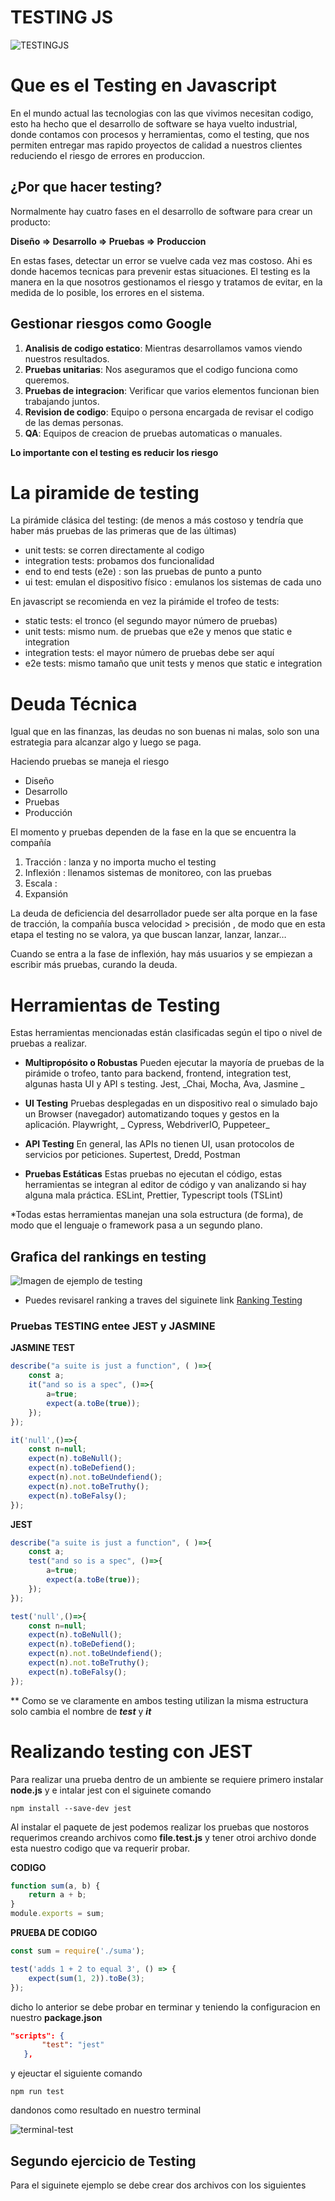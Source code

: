 # TESTING JS

![TESTINGJS](https://blog.testproject.io/wp-content/uploads/2020/10/Top-Essential-JavaScript-Testing-Frameworks.png)

# Que es el Testing en Javascript

En el mundo actual las tecnologias con las que vivimos necesitan codigo, esto ha hecho que el desarrollo de software se haya vuelto industrial, donde contamos con procesos y herramientas, como el testing, que nos permiten entregar mas rapido proyectos de calidad a nuestros clientes reduciendo el riesgo de errores en produccion.

## ¿Por que hacer testing?

Normalmente hay cuatro fases en el desarrollo de software para crear un producto:

**Diseño ⇒ Desarrollo ⇒ Pruebas ⇒ Produccion**

En estas fases, detectar un error se vuelve cada vez mas costoso. Ahi es donde hacemos tecnicas para prevenir estas situaciones. El testing es la manera en la que nosotros gestionamos el riesgo y tratamos de evitar, en la medida de lo posible, los errores en el sistema.

## Gestionar riesgos como Google

1. **Analisis de codigo estatico**: Mientras desarrollamos vamos viendo nuestros resultados.
2. **Pruebas unitarias**: Nos aseguramos que el codigo funciona como queremos.
3. **Pruebas de integracion**: Verificar que varios elementos funcionan bien trabajando juntos.
4. **Revision de codigo**: Equipo o persona encargada de revisar el codigo de las demas personas.
5. **QA**: Equipos de creacion de pruebas automaticas o manuales.

**Lo importante con el testing es reducir los riesgo**

# La piramide de testing

La pirámide clásica del testing: (de menos a más costoso y tendría que haber más pruebas de las primeras que de las últimas)

- unit tests: se corren directamente al codigo
- integration tests: probamos dos funcionalidad
- end to end tests (e2e) : son las pruebas de punto a punto
- ui test: emulan el dispositivo físico : emulanos los sistemas de cada uno

En javascript se recomienda en vez la pirámide el trofeo de tests:

- static tests: el tronco (el segundo mayor número de pruebas)
- unit tests: mismo num. de pruebas que e2e y menos que static e integration
- integration tests: el mayor número de pruebas debe ser aquí
- e2e tests: mismo tamaño que unit tests y menos que static e integration

# Deuda Técnica

Igual que en las finanzas, las deudas no son buenas ni malas, solo son una estrategia para alcanzar algo y luego se paga.

Haciendo pruebas se maneja el riesgo

- Diseño
- Desarrollo
- Pruebas
- Producción

El momento y pruebas dependen de la fase en la que se encuentra la compañía

1. Tracción : lanza y no importa mucho el testing
2. Inflexión : llenamos sistemas de monitoreo, con las pruebas
3. Escala :
4. Expansión

La deuda de deficiencia del desarrollador puede ser alta porque en la fase de tracción, la compañía busca velocidad > precisión , de modo que en esta etapa el testing no se valora, ya que buscan lanzar, lanzar, lanzar…

Cuando se entra a la fase de inflexión, hay más usuarios y se empiezan a escribir más pruebas, curando la deuda.



# Herramientas de Testing

Estas herramientas mencionadas están clasificadas según el tipo o nivel de pruebas a realizar.

- **Multipropósito o Robustas**
Pueden ejecutar la mayoría de pruebas de la pirámide o trofeo, tanto para backend, frontend, integration test, algunas hasta UI y API s testing.
Jest, _Chai, Mocha, Ava, Jasmine _

 - **UI Testing**
Pruebas desplegadas en un dispositivo real o simulado bajo un Browser (navegador) automatizando toques y gestos en la aplicación.
Playwright, _ Cypress, WebdriverIO, Puppeteer_

- **API Testing**
En general, las APIs no tienen UI, usan protocolos de servicios por peticiones.
Supertest, Dredd, Postman

 - **Pruebas Estáticas**
Estas pruebas no ejecutan el código, estas herramientas se integran al editor de código y van analizando si hay alguna mala práctica.
ESLint, Prettier, Typescript tools (TSLint)

*Todas estas herramientas manejan una sola estructura (de forma), de modo que el lenguaje o framework pasa a un segundo plano.
## Grafica del rankings en testing



![Imagen de ejemplo de testing](../img/testing-img.png)
- Puedes revisarel ranking a traves del siguinete link [Ranking Testing](https://2021.stateofjs.com/en-US/libraries/testing/)

### **Pruebas TESTING entee JEST y  JASMINE**

**JASMINE TEST**

```javascript
describe("a suite is just a function", ( )=>{
    const a;
    it("and so is a spec", ()=>{
        a=true;
        expect(a.toBe(true));
    });
});
```

```javascript
it('null',()=>{
    const n=null;
    expect(n).toBeNull();
    expect(n).toBeDefiend();
    expect(n).not.toBeUndefiend();
    expect(n).not.toBeTruthy();
    expect(n).toBeFalsy();
});
```
**JEST**
```javascript
describe("a suite is just a function", ( )=>{
    const a;
    test("and so is a spec", ()=>{
        a=true;
        expect(a.toBe(true));
    });
});
```
```javascript
test('null',()=>{
    const n=null;
    expect(n).toBeNull();
    expect(n).toBeDefiend();
    expect(n).not.toBeUndefiend();
    expect(n).not.toBeTruthy();
    expect(n).toBeFalsy();
});
```

** Como se ve claramente en ambos testing utilizan la misma estructura solo cambia el nombre de ***test*** y ***it***


# Realizando testing con JEST

Para realizar una prueba dentro de un ambiente se requiere primero instalar **node.js** y e intalar jest con el siguinete comando
`````
npm install --save-dev jest
`````
 Al instalar el paquete de jest podemos realizar los pruebas que nostoros requerimos creando archivos como **file.test.js** y tener otroi archivo donde esta nuestro codigo que va requerir probar.

**CODIGO**
```javascript
function sum(a, b) {
    return a + b;
}
module.exports = sum;
```
**PRUEBA DE CODIGO**

```Javascript
const sum = require('./suma');

test('adds 1 + 2 to equal 3', () => {
    expect(sum(1, 2)).toBe(3);
});
```
dicho lo anterior se debe probar en terminar y teniendo la configuracion en nuestro **package.json**
 ```json
 "scripts": {
        "test": "jest"
    },
 ```
 y ejeuctar el siguiente comando
```
npm run test
```

dandonos como resultado en nuestro terminal

![terminal-test](../img/terminal-test.png)

## Segundo ejercicio de Testing

Para el siguinete ejemplo se debe crear dos archivos con los siguientes

``````
